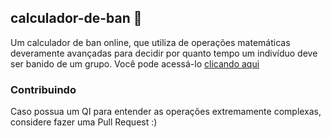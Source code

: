 ## calculador-de-ban 🚫
Um calculador de ban online, que utiliza de operações matemáticas deveramente avançadas para decidir por quanto tempo um indivíduo deve ser banido de um grupo. Você pode acessá-lo [clicando aqui](https://calculador-de-ban.vercel.app)

### Contribuindo

Caso possua um QI para entender as operações extremamente complexas, considere fazer uma Pull Request :)
